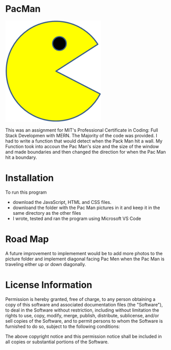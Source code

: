 # PacMan
<img src="pacMan1.png" width='300'/>

This was an assignment for MIT's Professional Certificate in Coding: Full Stack Developmen with MERN. The Majority of the code was provided. I had to write a function that would detect when the Pack Man hit a wall. My Function took into accoun the Pac Man's size and the size of the window and made boundaries and then changed the direction for when the Pac Man hit a boundary.

# Installation
To run this program
- download the JavaScript, HTML and CSS files.
- downloand the folder with the Pac Man pictures in it and keep it in the same directory as   the other files
- I wrote, tested and ran the program using Microsoft VS Code

# Road Map

A future improvement to implemement would be to add more photos to the picture folder and implement diagonal facing Pac Men when the Pac Man is traveling either up or down diagonally.

# License Information

Permission is hereby granted, free of charge, to any person obtaining a copy of this software and associated documentation files (the "Software"), to deal in the Software without restriction, including without limitation the rights to use, copy, modify, merge, publish, distribute, sublicense, and/or sell copies of the Software, and to permit persons to whom the Software is furnished to do so, subject to the following conditions:

The above copyright notice and this permission notice shall be included in all copies or substantial portions of the Software.
